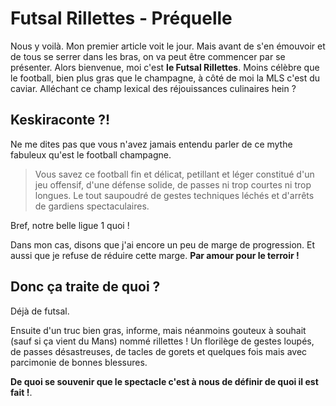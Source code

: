 ﻿# Futsal Rillettes - Préquelle


<!--- Nous y voilà. Mon premier article voit le jour. -->

Nous y voilà. Mon premier article voit le jour. 
Mais avant de s'en émouvoir et de tous se serrer dans les bras, on va peut être commencer par se présenter.
Alors bienvenue, moi c'est **le Futsal Rillettes**. Moins célèbre que le football, bien plus gras que le champagne, à côté de moi la MLS c'est du caviar.
Alléchant ce champ lexical des réjouissances culinaires hein ? 


## Keskiraconte ?!

Ne me dites pas que vous n'avez jamais entendu parler de ce mythe fabuleux qu'est le football champagne. 
> Vous savez ce football fin et délicat, petillant et léger constitué d'un jeu offensif, d'une défense solide, de passes ni trop courtes ni trop longues. Le tout saupoudré de gestes techniques léchés et d'arrêts de gardiens spectaculaires. 

Bref, notre belle ligue 1 quoi ! 

Dans mon cas, disons que j'ai encore un peu de marge de progression.
Et aussi que je refuse de réduire cette marge.
**Par amour pour le terroir !**


## Donc ça traite de quoi ? 

Déjà de futsal.

Ensuite d'un truc bien gras, informe, mais néanmoins gouteux à souhait (sauf si ça vient du Mans) nommé rillettes !
Un florilège de gestes loupés, de passes désastreuses, de tacles de gorets et quelques fois mais avec parcimonie de bonnes blessures.

**De quoi se souvenir que le spectacle c'est à nous de définir de quoi il est fait !**.
